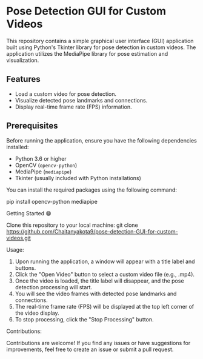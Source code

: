 # Pose Detection GUI for Custom Videos

This repository contains a simple graphical user interface (GUI) application built using Python's Tkinter library for pose detection in custom videos. The application utilizes the MediaPipe library for pose estimation and visualization.

## Features

- Load a custom video for pose detection.
- Visualize detected pose landmarks and connections.
- Display real-time frame rate (FPS) information.

## Prerequisites

Before running the application, ensure you have the following dependencies installed:

- Python 3.6 or higher
- OpenCV (`opencv-python`)
- MediaPipe (`mediapipe`)
- Tkinter (usually included with Python installations)

You can install the required packages using the following command:

pip install opencv-python mediapipe

Getting Started 😁

Clone this repository to your local machine:
git clone https://github.com/Chaitanyakota9/pose-detection-GUI-for-custom-videos.git


Usage:
1. Upon running the application, a window will appear with a title label and buttons.
2. Click the "Open Video" button to select a custom video file (e.g., .mp4).
3. Once the video is loaded, the title label will disappear, and the pose detection processing will start.
4. You will see the video frames with detected pose landmarks and connections.
5. The real-time frame rate (FPS) will be displayed at the top left corner of the video display.
6. To stop processing, click the "Stop Processing" button.


Contributions:

Contributions are welcome! If you find any issues or have suggestions for improvements, feel free to create an issue or submit a pull request.
